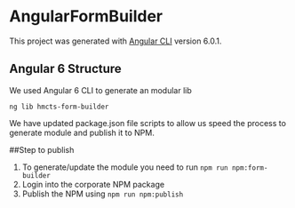# AngularFormBuilder

This project was generated with [Angular CLI](https://github.com/angular/angular-cli) version 6.0.1.

## Angular 6 Structure
We used Angular 6 CLI to generate an modular lib
``` 
ng lib hmcts-form-builder
```

We have updated package.json file scripts to allow us speed the process to generate module and publish it to NPM.

##Step to publish
1. To generate/update the module you need to run ``npm run npm:form-builder``
2. Login into the corporate NPM package
3. Publish the NPM using ``npm run npm:publish``


